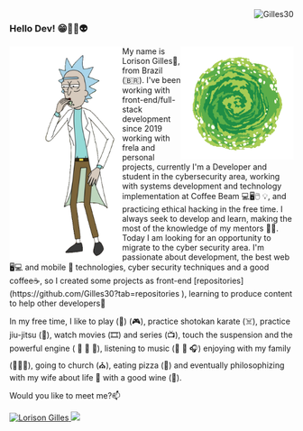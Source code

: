 <img align='right' src = "https://komarev.com/ghpvc/?username=Gilles30" alt = "Gilles30" />

### Hello Dev! 😁🖖🏻👽

<p>
 <img align='right' src="https://raw.githubusercontent.com/Elyabe/elyabe/master/images/portal-3.gif" width='200'>
 <img align='left' src="https://raw.githubusercontent.com/Elyabe/Elyabe/master/images/rick-dancing.gif" width='200'> 
</p>
<p>
My name is Lorison Gilles🚀, from Brazil (🇧🇷). I've been working with front-end/full-stack development since 2019 working with frela and personal projects, currently I'm a Developer and student in the cybersecurity area, working with systems development and technology implementation at Coffee Beam 💻🖥🖱 💡, and practicing ethical hacking in the free time. I always seek to develop and learn, making the most of the knowledge of my mentors 🏪🏬. Today I am looking for an opportunity to migrate to the cyber security area. I'm passionate about development, the best web 🖥️💻 and mobile 📱 technologies, cyber security techniques and a good coffee☕, so I created some projects as front-end [repositories] (https://github.com/Gilles30?tab=repositories ), learning to produce content to help other developers💬

In my free time, I like to play (👾) (🎮), practice shotokan karate (☠️), practice jiu-jitsu (👻), watch movies (🎞️) and series (📺), touch the suspension and the powerful engine ( 🚗 💨 🚓), listening to music (🎵 🎻 🎧) enjoying with my family (👨‍👩‍👦), going to church (⛪), eating pizza (🍕) and eventually philosophizing with my wife about life 🏡 with a good wine (🍷).

</p>
 
 
<p>
  <row>
<!--     <img src="./img/react-original.svg" alt="react" width="30" height="30"/> -->
<!--     <img src="./img/angularjs-original.svg" alt="angularjs" width="30" height="30"/> -->
<!--     <img src="./img/ionic-original.svg" alt="ionic" width="30" height="30"/>
    <img src="./img/react-original.svg" alt="rectnative" width="30" height="30"/>
    <img src="./img/nodejs-original.svg" alt="nodejs" width="30" height="30"/>
    <img src="./img/javascript-original.svg" alt="javascript" width="30" height="30"/>
    <img src="./img/typescript-original.svg" alt="typescript" width="30" height="30"/>
    <img src="./img/css3-original.svg" alt="css3"  width="30" height="30"/>
    <img src="./img/sass-original.svg" alt="sass"  width="30" height="30"/>
    <img src="./img/html5-original.svg" alt="html5"  width="30" height="30"/>
    <img src="./img/postgresql-original.svg" alt="postgresql" width="30" height="30"/>
    <img src="./img/mongodb-original.svg" alt="mongodb" width="30" height="30"/>
    <img src="./img/mysql-original.svg" alt="mysql" width="30" height="30"/>
    <img src="./img/git-original.svg" alt="git" width="30" height="30"/>
    <img src="./img/github-original.svg" alt="github" width="30" height="30"/>
    <img src="./img/gitlab-original.svg" alt="gitlab" width="30" height="30"/>
    <img src="./img/docker-original.svg" alt="docker" width="30" height="30"/>
    <img src="./img/ubuntu-plain.svg" alt="ubuntu" width="30" height="30"/> -->
<!--     <p align="center">
      <img src="https://gidigi.com/cdn/love.gif" alt="code-love" whidt="100" height="100">
    </p> -->
  </row>
</p>

Would you like to meet me?📫

<a href="https://www.linkedin.com/in/lorison-gilles/">
  <img alt="Lorison Gilles" src="https://img.shields.io/badge/-LorisonGilles-8257E5?style=flat&logo=Linkedin&logoColor=white" />
</a>

<a aria-label="Completed" href="https://app.rocketseat.com.br/me/lorison-gilles-02226">
  <img src="https://img.shields.io/badge/Profile%20RocketSeat-GoStack/Ignite-8257E5?logo=data:image/png;base64,iVBORw0KGgoAAAANSUhEUgAAABAAAAAQCAMAAAAoLQ9TAAAALVBMVEVHcExxWsF0XMJzXMJxWcFsUsD///9jRrzY0u6Xh9Gsn9n39fyMecy0qd2bjNJWBT0WAAAABHRSTlMA2Do606wF2QAAAGlJREFUGJVdj1cWwCAIBLEsRU3uf9xobDH8+GZwUYi8i6ucJwrxKE+7D0G9Q4vlYqtmCSjndr4CgCgzlyFgfKfKCVO0LrPKjmiqMxGXkJwNnXskqWG+1oSM+BSwD8f29YLNjvx/OQrn+g99oQSoNmt3PgAAAABJRU5ErkJggg=="></img>
</a>

<!-- <a href="Https://api.whatsapp.com/send?phone=55+11+meuNumero8&text=Hello!">
    <img alt="Lorison Gilles" src="https://img.shields.io/badge/-Whatsapp-4CA143?style=flat-square&labelColor=4CA143&logo=whatsapp&logoColor=white&link" />
</a> -->

<!-- <a href="mailto: lorison.gilles @ gmail. com">
  <img alt="Lorison Gilles" src="https://img.shields.io/badge/-lorison.gilles@gmail.com-c14438?style=flat-square&logo=Gmail&logoColor=white&link=mailto:lorison.gilles@gmail.com" />
</a> -->

<br>
<br>

<div align="center">
  <a href="https://github.com/Gilles30">
<!--   <img height="180em" src="https://github-readme-stats.vercel.app/api?username=Gilles30&show_icons=true&theme=omni&include_all_commits=true&count_private=true"/>
  <img height="180em" src="https://github-readme-stats.vercel.app/api/top-langs/?username=Gilles30&layout=compact&langs_count=7&theme=omni"/> -->
</div>
            
 
 <!-- [GitHub Activity Graph](https://activity-graph.herokuapp.com/graph?username=Gilles30&color=fc77c4&line=6594c1&point=e6dd7e&bg_color=191622&area=true&hide_border=false) -->

<!-- <div id="Gilles30">

  <a>
    <img width = "450px" align = "left" src = "https://github-readme-stats.vercel.app/api/?username=Gilles30&theme=omni&show_icons=true&include_all_commits=true&count_private=issues" />
  </a>

  <a>
     <img width = "250px" align = "left" src = "https://github-readme-stats.vercel.app/api/top-langs/?username=gilles30&theme=omni&layout=compact)](https://github.com/Gilles30/github-readme-stats"/>
  </a>

</div>  -->
